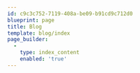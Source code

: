 ```yaml
---
id: c9c3c752-7119-408a-be09-b91cd9c712d0
blueprint: page
title: Blog
template: blog/index
page_builder:
  -
    type: index_content
    enabled: 'true'
---
```

